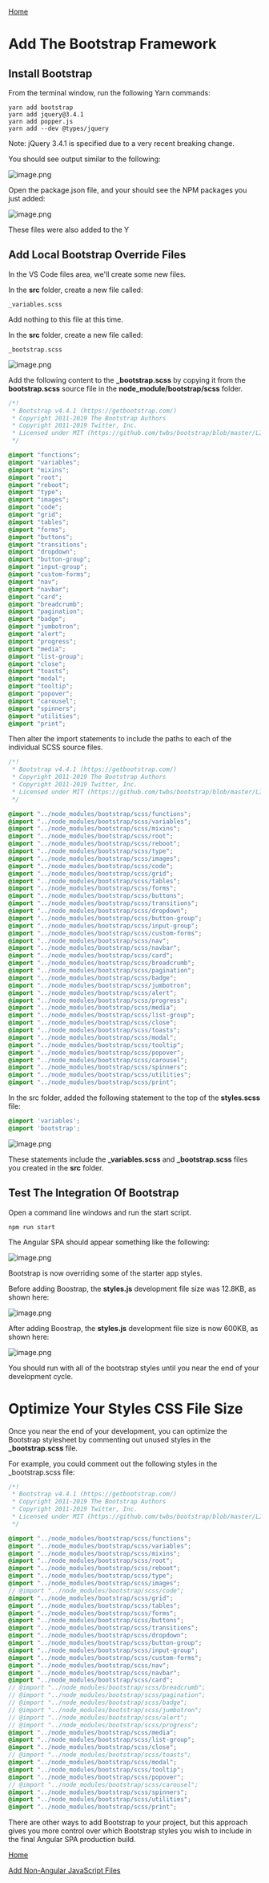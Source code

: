 [Home](README.md)

# Add The Bootstrap Framework

## Install Bootstrap

From the terminal window, run the following Yarn commands:

```
yarn add bootstrap
yarn add jquery@3.4.1
yarn add popper.js
yarn add --dev @types/jquery
```

Note: jQuery 3.4.1 is specified due to a very recent breaking change.

You should see output similar to the following:

![image.png](/.attachments/image-eef42f4d-9d94-4a8d-9620-da43d465cb08.png)

Open the package.json file, and your should see the NPM packages you just added:

![image.png](/.attachments/image-21d472bd-cef3-4bc4-bf02-64ff328c282f.png)

These files were also added to the Y

## Add Local Bootstrap Override Files 

In the VS Code files area, we'll create some new files.

In the **src** folder, create a new file called: 

```
_variables.scss
```

Add nothing to this file at this time. 

In the **src** folder, create a new file called: 

```
_bootstrap.scss
```

![image.png](/.attachments/image-ab075246-1dea-4036-913d-ce405d0b022d.png)

Add the following content to the **_bootstrap.scss** by copying it from the **bootstrap.scss** source file in the **node_module/bootstrap/scss** folder. 

``` css
/*!
 * Bootstrap v4.4.1 (https://getbootstrap.com/)
 * Copyright 2011-2019 The Bootstrap Authors
 * Copyright 2011-2019 Twitter, Inc.
 * Licensed under MIT (https://github.com/twbs/bootstrap/blob/master/LICENSE)
 */

@import "functions";
@import "variables";
@import "mixins";
@import "root";
@import "reboot";
@import "type";
@import "images";
@import "code";
@import "grid";
@import "tables";
@import "forms";
@import "buttons";
@import "transitions";
@import "dropdown";
@import "button-group";
@import "input-group";
@import "custom-forms";
@import "nav";
@import "navbar";
@import "card";
@import "breadcrumb";
@import "pagination";
@import "badge";
@import "jumbotron";
@import "alert";
@import "progress";
@import "media";
@import "list-group";
@import "close";
@import "toasts";
@import "modal";
@import "tooltip";
@import "popover";
@import "carousel";
@import "spinners";
@import "utilities";
@import "print";
```

Then alter the import statements to include the paths to each of the individual SCSS source files.

``` scss
/*!
 * Bootstrap v4.4.1 (https://getbootstrap.com/)
 * Copyright 2011-2019 The Bootstrap Authors
 * Copyright 2011-2019 Twitter, Inc.
 * Licensed under MIT (https://github.com/twbs/bootstrap/blob/master/LICENSE)
 */

@import "../node_modules/bootstrap/scss/functions";
@import "../node_modules/bootstrap/scss/variables";
@import "../node_modules/bootstrap/scss/mixins";
@import "../node_modules/bootstrap/scss/root";
@import "../node_modules/bootstrap/scss/reboot";
@import "../node_modules/bootstrap/scss/type";
@import "../node_modules/bootstrap/scss/images";
@import "../node_modules/bootstrap/scss/code";
@import "../node_modules/bootstrap/scss/grid";
@import "../node_modules/bootstrap/scss/tables";
@import "../node_modules/bootstrap/scss/forms";
@import "../node_modules/bootstrap/scss/buttons";
@import "../node_modules/bootstrap/scss/transitions";
@import "../node_modules/bootstrap/scss/dropdown";
@import "../node_modules/bootstrap/scss/button-group";
@import "../node_modules/bootstrap/scss/input-group";
@import "../node_modules/bootstrap/scss/custom-forms";
@import "../node_modules/bootstrap/scss/nav";
@import "../node_modules/bootstrap/scss/navbar";
@import "../node_modules/bootstrap/scss/card";
@import "../node_modules/bootstrap/scss/breadcrumb";
@import "../node_modules/bootstrap/scss/pagination";
@import "../node_modules/bootstrap/scss/badge";
@import "../node_modules/bootstrap/scss/jumbotron";
@import "../node_modules/bootstrap/scss/alert";
@import "../node_modules/bootstrap/scss/progress";
@import "../node_modules/bootstrap/scss/media";
@import "../node_modules/bootstrap/scss/list-group";
@import "../node_modules/bootstrap/scss/close";
@import "../node_modules/bootstrap/scss/toasts";
@import "../node_modules/bootstrap/scss/modal";
@import "../node_modules/bootstrap/scss/tooltip";
@import "../node_modules/bootstrap/scss/popover";
@import "../node_modules/bootstrap/scss/carousel";
@import "../node_modules/bootstrap/scss/spinners";
@import "../node_modules/bootstrap/scss/utilities";
@import "../node_modules/bootstrap/scss/print";
```

In the src folder, added the following statement to the top of the **styles.scss** file: 
 
``` scss
@import 'variables'; 
@import 'bootstrap';
```

![image.png](/.attachments/image-fc3c7252-a2ae-459a-b768-38942ca8550b.png)

These statements include the **_variables.scss** and **_bootstrap.scss** files you created in the **src** folder. 

## Test The Integration Of Bootstrap

Open a command line windows and run the start script. 

```
npm run start
``` 

The Angular SPA should appear something like the following:

![image.png](/.attachments/image-fbd80665-5c34-4339-87b0-75afff65c435.png)

Bootstrap is now overriding some of the starter app styles.

Before adding Boostrap, the **styles.js** development file size was 12.8KB, as shown here:

![image.png](/.attachments/image-c5b32d3d-feed-467e-8bcb-cf638deddc67.png)

After adding Boostrap, the **styles.js** development file size is now 600KB, as shown here:

![image.png](/.attachments/image-51e81096-f77e-4e2e-a0b2-ae81f777afd3.png)

You should run with all of the bootstrap styles until you near the end of your development cycle. 

# Optimize Your Styles CSS File Size 

Once you near the end of your development, you can optimize the Bootstrap stylesheet by commenting out unused styles in the **_bootstrap.scss** file. 

For example, you could comment out the following styles in the _bootstrap.scss file: 

``` scss
/*!
 * Bootstrap v4.4.1 (https://getbootstrap.com/)
 * Copyright 2011-2019 The Bootstrap Authors
 * Copyright 2011-2019 Twitter, Inc.
 * Licensed under MIT (https://github.com/twbs/bootstrap/blob/master/LICENSE)
 */

@import "../node_modules/bootstrap/scss/functions";
@import "../node_modules/bootstrap/scss/variables";
@import "../node_modules/bootstrap/scss/mixins";
@import "../node_modules/bootstrap/scss/root";
@import "../node_modules/bootstrap/scss/reboot";
@import "../node_modules/bootstrap/scss/type";
@import "../node_modules/bootstrap/scss/images";
// @import "../node_modules/bootstrap/scss/code";
@import "../node_modules/bootstrap/scss/grid";
@import "../node_modules/bootstrap/scss/tables";
@import "../node_modules/bootstrap/scss/forms";
@import "../node_modules/bootstrap/scss/buttons";
@import "../node_modules/bootstrap/scss/transitions";
@import "../node_modules/bootstrap/scss/dropdown";
@import "../node_modules/bootstrap/scss/button-group";
@import "../node_modules/bootstrap/scss/input-group";
@import "../node_modules/bootstrap/scss/custom-forms";
@import "../node_modules/bootstrap/scss/nav";
@import "../node_modules/bootstrap/scss/navbar";
@import "../node_modules/bootstrap/scss/card";
// @import "../node_modules/bootstrap/scss/breadcrumb";
// @import "../node_modules/bootstrap/scss/pagination";
// @import "../node_modules/bootstrap/scss/badge";
// @import "../node_modules/bootstrap/scss/jumbotron";
// @import "../node_modules/bootstrap/scss/alert";
// @import "../node_modules/bootstrap/scss/progress";
@import "../node_modules/bootstrap/scss/media";
@import "../node_modules/bootstrap/scss/list-group";
@import "../node_modules/bootstrap/scss/close";
// @import "../node_modules/bootstrap/scss/toasts";
@import "../node_modules/bootstrap/scss/modal";
@import "../node_modules/bootstrap/scss/tooltip";
@import "../node_modules/bootstrap/scss/popover";
// @import "../node_modules/bootstrap/scss/carousel";
@import "../node_modules/bootstrap/scss/spinners";
@import "../node_modules/bootstrap/scss/utilities";
@import "../node_modules/bootstrap/scss/print";
```

There are other ways to add Bootstrap to your project, but this approach gives you more control over which Bootstrap styles you wish to include in the final Angular SPA production build.


[Home](README.md)

[Add Non-Angular JavaScript Files](Add-Non-Angular-JavaScript-Files.md)